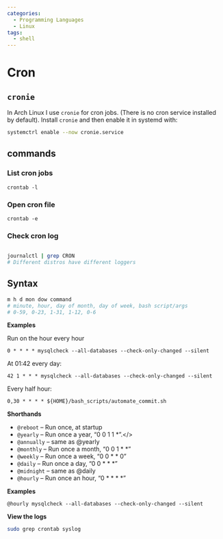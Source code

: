 ```yaml
---
categories:
  - Programming Languages
  - Linux
tags:
  - shell
---
```


# Cron

## `cronie`

In Arch Linux I use `cronie` for cron jobs. (There is no cron service installed by default). Install `cronie` and then enable it in systemd with:

```bash
systemctrl enable --now cronie.service
```

## commands

### List cron jobs

```
crontab -l
```

### Open cron file

```
crontab -e
```

### Check cron log

```bash

journalctl | grep CRON
# Different distros have different loggers
```

## Syntax

```bash
m h d mon dow command
# minute, hour, day of month, day of week, bash script/args
# 0-59, 0-23, 1-31, 1-12, 0-6
```

**Examples**

Run on the hour every hour

```
0 * * * * mysqlcheck --all-databases --check-only-changed --silent
```

At 01:42 every day:

```
42 1 * * * mysqlcheck --all-databases --check-only-changed --silent
```

Every half hour:

```
0,30 * * * * ${HOME}/bash_scripts/automate_commit.sh

```

**Shorthands**

- `@reboot` – Run once, at startup
- `@yearly` – Run once a year, “0 0 1 1 \*”.\</>
- `@annually` – same as @yearly
- `@monthly` – Run once a month, “0 0 1 \* \*”
- `@weekly` – Run once a week, “0 0 \* \* 0”
- `@daily` – Run once a day, “0 0 \* \* \*”
- `@midnight` – same as @daily
- `@hourly` – Run once an hour, “0 \* \* \* \*”

**Examples**

```
@hourly mysqlcheck --all-databases --check-only-changed --silent

```

**View the logs**

```bash
sudo grep crontab syslog

```
